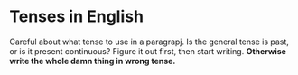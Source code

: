 # Tenses in English

Careful about what tense to use in a paragrapj. Is the general
tense is past, or is it present continuous? Figure it out first,
then start writing. **Otherwise write the whole damn thing in 
wrong tense.**
